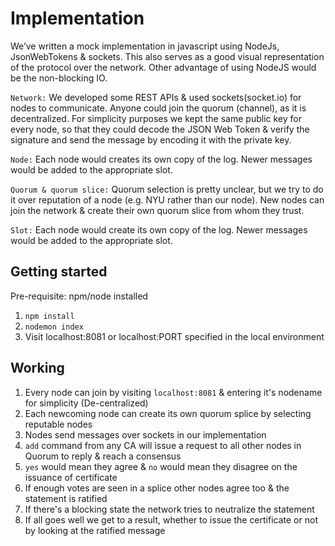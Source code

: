 # Implementation	

We’ve written a mock implementation in javascript using NodeJs, JsonWebTokens & sockets. This also serves as a good visual representation of the protocol over the network. Other advantage of using NodeJS would be the non-blocking IO.
	
`Network:` We developed some REST APIs & used sockets(socket.io) for nodes to communicate. Anyone could join the quorum (channel), as it is decentralized. For simplicity purposes we kept the same public key for every node, so that they could decode the JSON Web Token & verify the signature and send the message by encoding it with the private key.

`Node:` Each node would creates its own copy of the log. Newer messages would be added to the appropriate slot.

`Quorum & quorum slice:` Quorum selection is pretty unclear, but we try to do it over reputation of a node (e.g. NYU rather than our node). New nodes can join the network & create their own quorum slice from whom they trust.

`Slot:` Each node would create its own copy of the log. Newer messages would be added to the appropriate slot.


## Getting started

Pre-requisite: npm/node installed

1. `npm install`
2. `nodemon index`
3. Visit localhost:8081 or localhost:PORT specified in the local environment


## Working

1. Every node can join by visiting `localhost:8081` & entering it's nodename for simplicity (De-centralized)
2. Each newcoming node can create its own quorum splice by selecting reputable nodes
3. Nodes send messages over sockets in our implementation
4. `add` command from any CA will issue a request to all other nodes in Quorum to reply & reach a consensus
5. `yes` would mean they agree & `no` would mean they disagree on the issuance of certificate
6. If enough votes are seen in a splice other nodes agree too & the statement is ratified
7. If there's a blocking state the network tries to neutralize the statement
8. If all goes well we get to a result, whether to issue the certificate or not by looking at the ratified message